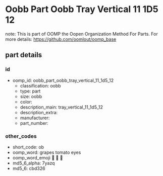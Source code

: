 # Oobb Part Oobb Tray Vertical 11 1D5 12  

note: This is part of OOMP the Oopen Organization Method For Parts. For more details: https://github.com/oomlout/oomp_base

##  part details





### id
* oomp_id: oobb_part_oobb_tray_vertical_11_1d5_12
  * classification: oobb
  * type: part
  * size: oobb
  * color: 
  * description_main: tray_vertical_11_1d5_12
  * description_extra: 
  * manufacturer: 
  * part_number: 

### other_codes
* short_code: ob
* oomp_word: grapes tomato eyes
* oomp_word_emoji :grapes: :tomato: :eyes:
* md5_6_alpha: 7yazq
* md5_6: cbd326